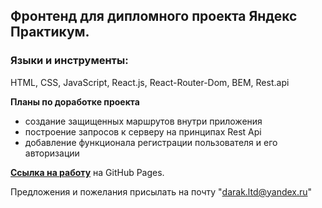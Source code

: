 ## Фронтенд для дипломного проекта Яндекс Практикум.

### Языки и инструменты:

HTML, CSS, JavaScript, React.js, React-Router-Dom, BEM, Rest.api

**Планы по доработке проекта**
- создание защищенных маршрутов внутри приложения
- построение запросов к серверу на принципах Rest Api
- добавление функционала регистрации пользователя и его авторизации

**[Ссылка на работу](https://github.com/Michael2M-dot/movies-explorer-frontend/tree/level_2)** на GitHub Pages.

Предложения и пожелания присылать на почту "darak.ltd@yandex.ru"

